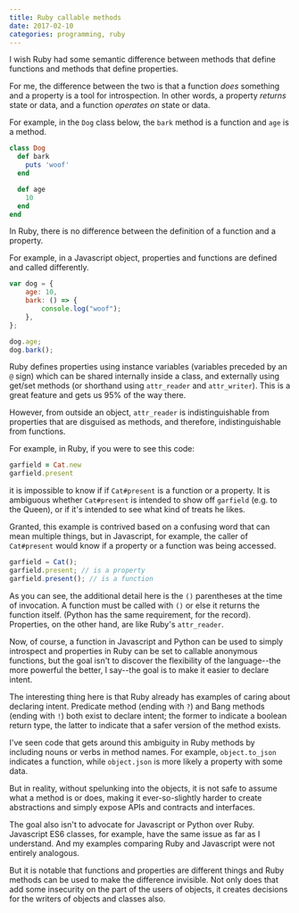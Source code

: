 ```yaml
---
title: Ruby callable methods
date: 2017-02-10
categories: programming, ruby
---
```


I wish Ruby had some semantic difference between methods that define
functions and methods that define properties.

For me, the difference between the two is that a function _does_ something
and a property is a tool for introspection. In other words, a property _returns_
state or data, and a function _operates on_ state or data.

For example, in the `Dog` class below, the `bark` method
is a function and `age` is a method.

```ruby
class Dog
  def bark
    puts 'woof'
  end

  def age
    10
  end
end
```

In Ruby, there is no difference between the definition of a function
and a property.

For example, in a Javascript object, properties and functions are
defined and called differently.

```javascript
var dog = {
    age: 10,
    bark: () => {
        console.log("woof");
    },
};

dog.age;
dog.bark();
```

Ruby defines properties using instance variables (variables preceded by
an `@` sign) which can be shared internally inside a class, and externally
using get/set methods (or shorthand using `attr_reader` and `attr_writer`).
This is a great feature and gets us 95% of the way there.

However, from outside an object, `attr_reader` is indistinguishable from
properties that are disguised as methods, and therefore, indistinguishable from
functions.

For example, in Ruby, if you were to see this code:

```ruby
garfield = Cat.new
garfield.present
```

it is impossible to know if if `Cat#present` is a function or a property.
It is ambiguous whether `Cat#present` is intended to show off `garfield`
(e.g. to the Queen), or if it's intended to see what kind of treats he likes.

Granted, this example is contrived based on a confusing word that
can mean multiple things, but in Javascript, for example, the caller of
`Cat#present` would know if a property or a function was being accessed.

```javascript
garfield = Cat();
garfield.present; // is a property
garfield.present(); // is a function
```

As you can see, the additional detail here is the `()` parentheses at the time
of invocation. A function must be called with `()` or else it returns
the function itself. (Python has the same requirement, for the record).
Properties, on the other hand, are like Ruby's `attr_reader`.

Now, of course, a function in Javascript and Python can be used to simply introspect
and properties in Ruby can be set to callable anonymous functions, but the
goal isn't to discover the flexibility of the language--the
more powerful the better, I say--the goal is to make it easier to declare intent.

The interesting thing here is that Ruby already has examples of caring about
declaring intent. Predicate method (ending with `?`) and Bang methods (ending with `!`)
both exist to declare intent; the former to indicate a boolean return type,
the latter to indicate that a safer version of the method exists.

I've seen code that gets around this ambiguity in Ruby methods by including
nouns or verbs in method names. For example, `object.to_json` indicates a function,
while `object.json` is more likely a property with some data.

But in reality, without spelunking into the objects, it is not safe to assume
what a method is or does, making it ever-so-slightly harder to create
abstractions and simply expose APIs and contracts and interfaces.

The goal also isn't to advocate for Javascript or Python over Ruby.
Javascript ES6 classes, for example, have the same issue as far as I understand.
And my examples comparing Ruby and Javascript were not entirely analogous.

But it is notable that functions and properties are different things and
Ruby methods can be used to make the difference invisible. Not only does that
add some insecurity on the part of the users of objects, it creates decisions
for the writers of objects and classes also.
